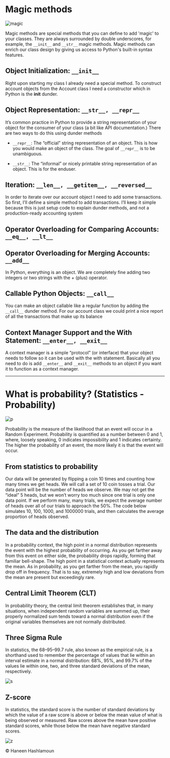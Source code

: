 # Magic methods

![magic](https://miro.medium.com/max/858/0*2kK045uR9_TrTMCF.png)

Magic methods are special methods that you can define to add 'magic' to your classes. They are always surrounded by double underscores, for example, the `__init__` and `__str__` magic methods. Magic methods can enrich our class design by giving us access to Python's built-in syntax features.

## Object Initialization: `__init__`

Right upon starting my class I already need a special method. To construct account objects from the Account class I need a constructor which in Python is the __init__ dunder.

## Object Representation: `__str__, __repr__`

It’s common practice in Python to provide a string representation of your object for the consumer of your class (a bit like API documentation.) There are two ways to do this using dunder methods

- `__repr__`: The “official” string representation of an object. This is how you would make an object of the class. The goal of `__repr__` is to be unambiguous.

- `__str__`: The “informal” or nicely printable string representation of an object. This is for the enduser.

## Iteration: `__len__, __getitem__, __reversed__`

In order to iterate over our account object I need to add some transactions. So first, I’ll define a simple method to add transactions. I’ll keep it simple because this is just setup code to explain dunder methods, and not a production-ready accounting system

## Operator Overloading for Comparing Accounts: `__eq__, __lt__`

## Operator Overloading for Merging Accounts: `__add__` 

In Python, everything is an object. We are completely fine adding two integers or two strings with the + (plus) operator.

## Callable Python Objects: `__call__`
You can make an object callable like a regular function by adding the `__call__` dunder method. For our account class we could print a nice report of all the transactions that make up its balance

## Context Manager Support and the With Statement: `__enter__, __exit__`

A context manager is a simple “protocol” (or interface) that your object needs to follow so it can be used with the with statement. Basically all you need to do is add `__enter__` and `__exit__` methods to an object if you want it to function as a context manager.

-----------------------------

# What is probability? (Statistics - Probability)

![p](https://i.imgur.com/egqrj58.jpg)

Probability is the measure of the likelihood that an event will occur in a Random Experiment. Probability is quantified as a number between 0 and 1, where, loosely speaking, 0 indicates impossibility and 1 indicates certainty. The higher the probability of an event, the more likely it is that the event will occur.

## From statistics to probability

Our data will be generated by flipping a coin 10 times and counting how many times we get heads. We will call a set of 10 coin tosses a trial. Our data point will be the number of heads we observe. We may not get the “ideal” 5 heads, but we won’t worry too much since one trial is only one data point. If we perform many, many trials, we expect the average number of heads over all of our trials to approach the 50%. The code below simulates 10, 100, 1000, and 1000000 trials, and then calculates the average proportion of heads observed.


## The data and the distribution

In a probability context, the high point in a normal distribution represents the event with the highest probability of occurring. As you get farther away from this event on either side, the probability drops rapidly, forming that familiar bell-shape. The high point in a statistical context actually represents the mean. As in probability, as you get farther from the mean, you rapidly drop off in frequency. That is to say, extremely high and low deviations from the mean are present but exceedingly rare.

## Central Limit Theorem (CLT)

In probability theory, the central limit theorem establishes that, in many situations, when independent random variables are summed up, their properly normalized sum tends toward a normal distribution even if the original variables themselves are not normally distributed.

## Three Sigma Rule

In statistics, the 68–95–99.7 rule, also known as the empirical rule, is a shorthand used to remember the percentage of values that lie within an interval estimate in a normal distribution: 68%, 95%, and 99.7% of the values lie within one, two, and three standard deviations of the mean, respectively.

![s](https://i.imgur.com/Mt3RyE0.png)

## Z-score

In statistics, the standard score is the number of standard deviations by which the value of a raw score is above or below the mean value of what is being observed or measured. Raw scores above the mean have positive standard scores, while those below the mean have negative standard scores.

![z](https://encrypted-tbn0.gstatic.com/images?q=tbn:ANd9GcTinaobbavtgLdCW7OuVbiNFiqIJ-iDvTZ8cA&usqp=CAU)





    
© Haneen Hashlamoun
